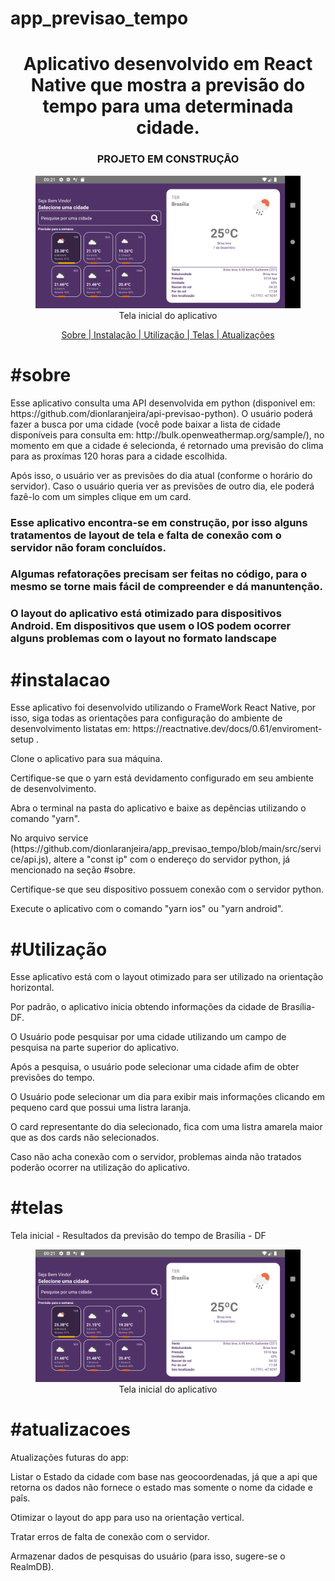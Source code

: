 # app_previsao_tempo
<h1 align="center" >Aplicativo desenvolvido em React Native que mostra a previsão do tempo para uma determinada cidade.</h1>

<h3 align="center">PROJETO EM CONSTRUÇÃO</h1>

<figure align="center">
  <img src="https://github.com/dionlaranjeira/app_previsao_tempo/blob/main/tela_inicial.png" alt="Tela inical">
  <figcaption>Tela inicial do aplicativo</figcaption>
</figure>

<p align="center">
<a href="#sobre">Sobre | </a>
<a href="#instalacao">Instalação | </a>
<a href="#instalacao">Utilização | </a>
<a href="#telas">Telas | </a>  
<a href="#atualizacoes">Atualizações</a>
</p>



<h1>#sobre</h1>
<p>Esse aplicativo consulta uma API desenvolvida em python (disponivel em: https://github.com/dionlaranjeira/api-previsao-python). O usuário poderá fazer a busca por uma cidade (você pode baixar a lista de cidade disponíveis para consulta em: http://bulk.openweathermap.org/sample/), no momento em que a cidade é selecionda, é retornado uma previsão do clima para as proxímas 120 horas para a cidade escolhida.</p> 
<p>Após isso, o usuário ver as previsões do dia atual (conforme o horário do servidor). Caso o usuário queria ver as previsões de outro dia, ele poderá fazê-lo com um simples clique em um card.</p> 
<h3>Esse aplicativo encontra-se em construção, por isso alguns tratamentos de layout de tela e falta de conexão com o servidor não foram concluídos.</h3> 
<h3>Algumas refatorações precisam ser feitas no código, para o mesmo se torne mais fácil de compreender e dá manuntenção.</h3> 
<h3>O layout do aplicativo está otimizado para dispositivos Android. Em dispositivos que usem o IOS podem ocorrer alguns problemas com o layout no formato landscape</h3> 

<h1>#instalacao</h1>
<p>Esse aplicativo foi desenvolvido utilizando o FrameWork React Native, por isso, siga todas as orientações para configuração do ambiente de desenvolvimento listatas em: https://reactnative.dev/docs/0.61/enviroment-setup .</p>
<p>Clone o aplicativo para sua máquina.</p>
<p>Certifique-se que o yarn está devidamento configurado em seu ambiente de desenvolvimento.</p>
<p>Abra o terminal na pasta do aplicativo e baixe as depências utilizando o comando "yarn".</p>
<p>No arquivo service (https://github.com/dionlaranjeira/app_previsao_tempo/blob/main/src/service/api.js), altere a "const ip" com o endereço do servidor python, já mencionado na seção <span>#sobre</span>.</p>
<p>Certifique-se que seu dispositivo possuem conexão com o servidor python.</p>
<p>Execute o aplicativo com o comando "yarn ios" ou "yarn android".</p> 

<h1>#Utilização</h1>


<p>Esse aplicativo está com o layout otimizado para ser utilizado na orientação horizontal.</p>
<p>Por padrão, o aplicativo inicia obtendo informações da cidade de Brasília-DF.</p>
<p>O Usuário pode pesquisar por uma cidade utilizando um campo de pesquisa na parte superior do aplicativo.</p>
<p>Após a pesquisa, o usuário pode selecionar uma cidade afim de obter previsões do tempo.</p>
<p>O Usuário pode selecionar um dia para exibir mais informações clicando em pequeno card que possui uma listra laranja.</p>
<p>O card representante do dia selecionado, fica com uma listra amarela maior que as dos cards não selecionados.</p>
<p>Caso não acha conexão com o servidor, problemas ainda não tratados poderão ocorrer na utilização do aplicativo.</p>

<h1>#telas</h1>
<p>Tela inicial - Resultados da previsão do tempo de Brasília - DF</p>
<figure align="center">
  <img src="https://github.com/dionlaranjeira/app_previsao_tempo/blob/main/tela_inicial.png" alt="Tela inical">
  <figcaption>Tela inicial do aplicativo</figcaption>
</figure>

<h1>#atualizacoes</h1>

<p>Atualizações futuras do app:</p>
<p>Listar o Estado da cidade com base nas geocoordenadas, já que a api que retorna os dados não fornece o estado mas somente o nome da cidade e paîs.</p>
<p>Otimizar o layout do app para uso na orientação vertical.</p>
<p>Tratar erros de falta de conexão com o servidor.</p>
<p>Armazenar dados de pesquisas do usuário (para isso, sugere-se o RealmDB).</p>
